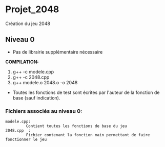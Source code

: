 # Projet_2048
Création du jeu 2048

## Niveau 0

* Pas de librairie supplémentaire nécessaire

**COMPILATION:**
  1. g++ -c modele.cpp
  2. g++ -c 2048.cpp
  3. g++ modele.o 2048.o -o 2048
 
* Toutes les fonctions de test sont écrites par l'auteur de la fonction de base (sauf indication).


### Fichiers associés au niveau 0:

    modele.cpp:
             Contient toutes les fonctions de base du jeu
    2048.cpp  :
             Fichier contenant la fonction main permettant de faire fonctionner le jeu

